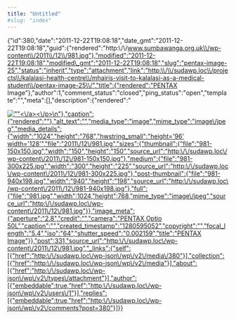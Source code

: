 ```yaml
---
title: "Untitled"
#slug: "index"
---
```


{"id":380,"date":"2011-12-22T19:08:18","date\_gmt":"2011-12-22T19:08:18","guid":{"rendered":"http:\\/\\/www.sumbawanga.org.uk\\/wp-content\\/2011\\/12\\/981.jpg"},"modified":"2011-12-22T19:08:18","modified\_gmt":"2011-12-22T19:08:18","slug":"pentax-image-25","status":"inherit","type":"attachment","link":"http:\\/\\/sudawp.loc\\/projects\\/kalalasi-health-centre\\/mhairis-visit-to-kalalasi-as-a-medical-student\\/pentax-image-25\\/","title":{"rendered":"PENTAX Image"},"author":1,"comment\_status":"closed","ping\_status":"open","template":"","meta":\[\],"description":{"rendered":"

[![\"\"](\"http:\/\/sudawp.loc\/wp-content\/2011\/12\/981-300x225.jpg\")<\\/a><\\/p>\\n"},"caption":{"rendered":""},"alt\_text":"","media\_type":"image","mime\_type":"image\\/jpeg","media\_details":{"width":"1024","height":"768","hwstring\_small":"height='96' width='128'","file":"2011\\/12\\/981.jpg","sizes":{"thumbnail":{"file":"981-150x150.jpg","width":"150","height":"150","source\_url":"http:\\/\\/sudawp.loc\\/wp-content\\/2011\\/12\\/981-150x150.jpg"},"medium":{"file":"981-300x225.jpg","width":"300","height":"225","source\_url":"http:\\/\\/sudawp.loc\\/wp-content\\/2011\\/12\\/981-300x225.jpg"},"post-thumbnail":{"file":"981-940x198.jpg","width":"940","height":"198","source\_url":"http:\\/\\/sudawp.loc\\/wp-content\\/2011\\/12\\/981-940x198.jpg"},"full":{"file":"981.jpg","width":1024,"height":768,"mime\_type":"image\\/jpeg","source\_url":"http:\\/\\/sudawp.loc\\/wp-content\\/2011\\/12\\/981.jpg"}},"image\_meta":{"aperture":"2.8","credit":"","camera":"PENTAX Optio 50L","caption":"","created\_timestamp":"1280595052","copyright":"","focal\_length":"5.4","iso":"64","shutter\_speed":"0.002159","title":"PENTAX Image"}},"post":331,"source\_url":"http:\\/\\/sudawp.loc\\/wp-content\\/2011\\/12\\/981.jpg","\_links":{"self":\[{"href":"http:\\/\\/sudawp.loc\\/wp-json\\/wp\\/v2\\/media\\/380"}\],"collection":\[{"href":"http:\\/\\/sudawp.loc\\/wp-json\\/wp\\/v2\\/media"}\],"about":\[{"href":"http:\\/\\/sudawp.loc\\/wp-json\\/wp\\/v2\\/types\\/attachment"}\],"author":\[{"embeddable":true,"href":"http:\\/\\/sudawp.loc\\/wp-json\\/wp\\/v2\\/users\\/1"}\],"replies":\[{"embeddable":true,"href":"http:\\/\\/sudawp.loc\\/wp-json\\/wp\\/v2\\/comments?post=380"}\]}}](http:\/\/sudawp.loc\/wp-content\/2011\/12\/981.jpg)